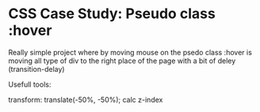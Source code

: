 # CSS Case Study: Pseudo class :hover 

Really simple project where by moving mouse on the <span></span> psedo class :hover is moving all type of div to the right place of the page with a bit of deley (transition-delay) 

Usefull tools:

transform: translate(-50%, -50%);
calc 
z-index


